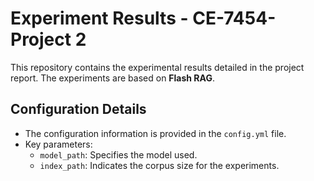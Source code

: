 # Experiment Results - CE-7454-Project 2

This repository contains the experimental results detailed in the project report. The experiments are based on **Flash RAG**.

## Configuration Details

- The configuration information is provided in the `config.yml` file.
- Key parameters:
  - `model_path`: Specifies the model used.
  - `index_path`: Indicates the corpus size for the experiments.

